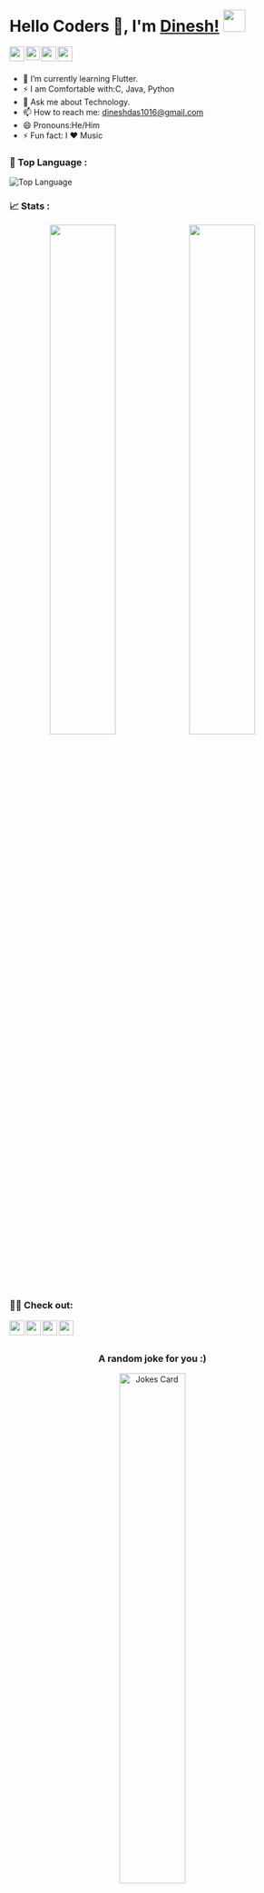 #  Hello Coders 🚀, I'm [Dinesh!](https://Dinesh-Das.github.io) <img src="https://github.com/TheDudeThatCode/TheDudeThatCode/blob/master/Assets/Hi.gif" width="39px">
<a href="https://www.instagram.com/dinesh._.das/">
  <img align="left" width="26px" src="https://cdn.jsdelivr.net/npm/simple-icons@v3/icons/instagram.svg" />
</a>
<a href="https://www.linkedin.com/in/dineshdas1016/">
  <img align="left" width="24px" src="https://cdn.jsdelivr.net/npm/simple-icons@v3/icons/linkedin.svg"  />
</a>
<a href="https://twitter.com/DineshDas_">
  <img align="left" width="26px" src="https://cdn.jsdelivr.net/npm/simple-icons@v3/icons/twitter.svg" />
</a>
<a href="mailto:dineshdas1016@gmail.com">
  <img align="left" width="26px" src="https://cdn.jsdelivr.net/npm/simple-icons@v3/icons/gmail.svg" />
</a>
<br />
<br />
<!--
<h1 align="center">
  <img src="https://raw.githubusercontent.com/Dinesh-Das/Dinesh-Das/master/name.svg" alt="Dinesh-Das" />
</h1>
**Dinesh-Das/Dinesh-Das** is a ✨ _special_ ✨ repository because its `README.md` (this file) appears on your GitHub profile.
Here are some ideas to get you started:
- ⚡ I am Comfortable with:
      C
      Java
      Python
- 🌱 I’m currently learning Flutter.
- 💬 Ask me about Technology.
- 📫 How to reach me: dineshdas1016@gmail.com
- 😄 Pronouns:He/Him 
- 👯 I’m looking to collaborate on ...
- 🤔 I’m looking for help with ...
- 🔭 I’m currently working on Django Project...
✨🌟👨‍💻
Github Stats
<img src="https://github-readme-stats.vercel.app/api?username=Dinesh-Das&&show_icons=true&title_color=ffffff&icon_color=bb2acf&text_color=daf7dc&bg_color=151515">

Showcase Repo 
[![Readme Card](https://github-readme-stats.vercel.app/api/pin/?username=Dinesh-Das&repo=HackerRank)](https://github.com/Dinesh-Das/HackerRank)

dark theme formatted repo
## 🗂️ Highlight Projects

<a href="https://github.com/Zhenye-Na/DA-RNN">
  <img align="center" src="https://github-readme-stats.vercel.app/api/pin/?username=zhenye-na&repo=DA-RNN&show_icons=true&line_height=27&title_color=6aa6f8&text_color=8a919a&icon_color=6aa6f8&bg_color=22272e" alt="DA-RNN" />
</a>

<a href="https://github.com/Zhenye-Na/crnn-pytorch">
  <img align="center" src="https://github-readme-stats.vercel.app/api/pin/?username=zhenye-na&repo=crnn-pytorch&show_icons=true&line_height=27&title_color=6aa6f8&text_color=8a919a&icon_color=6aa6f8&bg_color=22272e" alt="crnn-pytorch" />
</a>



<br />
 <img  src="https://intense-bastion-33364.herokuapp.com/graph?username=dinesh-das&theme=react-dark&hide_border=true" />
<br>
-->

- 🌱 I’m currently learning Flutter.
- ⚡ I am Comfortable with:C, Java, Python
- 💬 Ask me about Technology.
- 📫 How to reach me: dineshdas1016@gmail.com
- 😄 Pronouns:He/Him 
- ⚡ Fun fact: I ❤️ Music


### 🌟 Top Language :
<p align="left">
  <img src="https://github-readme-stats.vercel.app/api/top-langs/?username=Dinesh-Das&layout=compact&theme=tokyonight" alt="Top Language" />
</p>


### 📈 Stats : 
<p align="center">
  <img width="48%" src="https://github-readme-stats.vercel.app/api?username=Dinesh-Das&show_icons=true&theme=tokyonight&count_private=true" />
  <img width="48%" src="https://github-readme-streak-stats.herokuapp.com/?user=Dinesh-Das&theme=tokyonight" />
</p>




### 👨‍💻 Check out:
<a href="https://www.hackerrank.com/dineshdas1016">
  <img align="left" width="26px" src="https://cdn.jsdelivr.net/npm/simple-icons@v3/icons/codechef.svg" />
</a>
<a href="https://www.hackerrank.com/dineshdas1016">
  <img align="left" width="26px" src="https://cdn.jsdelivr.net/npm/simple-icons@v3/icons/geeksforgeeks.svg" />
</a>
<a href="https://www.hackerrank.com/dineshdas1016">
  <img align="left" width="26px" src="https://cdn.jsdelivr.net/npm/simple-icons@v3/icons/leetcode.svg" />
</a>
<a href="https://www.hackerrank.com/dineshdas1016">
  <img align="left" width="26px" src="https://cdn.jsdelivr.net/npm/simple-icons@v3/icons/hackerrank.svg" />
</a>
<br />
<br />

<div align="center">

  <h3>A random joke for you :)</h3>
<!-- HTML -->
<img width="48%" src="https://readme-jokes.vercel.app/api?theme=tokyonight" alt="Jokes Card" />

</div>


### Visitor Count: 
![Visitor Count](https://profile-counter.glitch.me/Dinesh-Das/count.svg)



